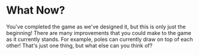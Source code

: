 # What Now?

You've completed the game as we've designed it, but this is only just the beginning! There are many improvements that you could make to the game as it currently stands. For example, poles can currently draw on top of each other! That's just one thing, but what else can you think of?
